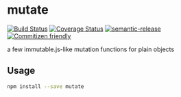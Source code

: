 # mutate

[![Build Status](https://travis-ci.org/jcoreio/mutate.svg?branch=master)](https://travis-ci.org/jcoreio/mutate)
[![Coverage Status](https://codecov.io/gh/jcoreio/mutate/branch/master/graph/badge.svg)](https://codecov.io/gh/jcoreio/mutate)
[![semantic-release](https://img.shields.io/badge/%20%20%F0%9F%93%A6%F0%9F%9A%80-semantic--release-e10079.svg)](https://github.com/semantic-release/semantic-release)
[![Commitizen friendly](https://img.shields.io/badge/commitizen-friendly-brightgreen.svg)](http://commitizen.github.io/cz-cli/)

a few immutable.js-like mutation functions for plain objects

## Usage

```sh
npm install --save mutate
```

